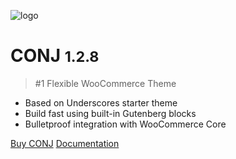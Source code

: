 ![logo](img/mypreview-logo.png)

# CONJ <small>1.2.8</small>

> #1 Flexible WooCommerce Theme

- Based on Underscores starter theme
- Build fast using built-in Gutenberg blocks
- Bulletproof integration with WooCommerce Core


[Buy CONJ](https://themeforest.net/item/conj-ecommerce-wordpress-theme/21935639?ref=mypreview)
[Documentation](#conj-ecommerce-wordpress-theme)
